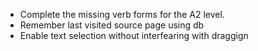 - Complete the missing verb forms for the A2 level.  
- Remember last visited source page using db
- Enable text selection without interfearing with draggign